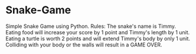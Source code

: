 # Snake-Game
Simple Snake Game using Python.
Rules:
    The snake's name is Timmy.
    Eating food will increase your score by 1 point and Timmy's length by 1 unit.
        Eating a turtle is worth 2 points and will extend Timmy's body by only 1 unit.
    Colliding with your body or the walls will result in a GAME OVER.

